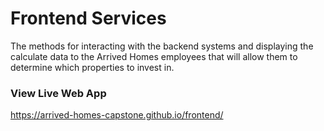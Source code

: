 # Frontend Services

The methods for interacting with the backend systems and displaying the calculate data to the Arrived Homes employees that will allow them to determine which properties to invest in.

### View Live Web App
https://arrived-homes-capstone.github.io/frontend/
